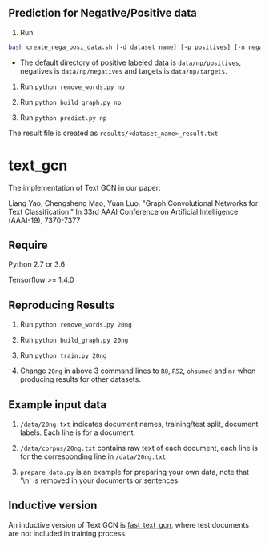 ## Prediction for Negative/Positive data
1. Run 
```bash
bash create_nega_posi_data.sh [-d dataset name] [-p positives] [-n negatives] [-t prediction targets] [-r test size rate]
```
- The default directory of positive labeled data is `data/np/positives`, negatives is `data/np/negatives` and targets is `data/np/targets`.

1. Run `python remove_words.py np`

2. Run `python build_graph.py np`

3. Run `python predict.py np`

The result file is created as `results/<dataset_name>_result.txt`

# text_gcn

The implementation of Text GCN in our paper:

Liang Yao, Chengsheng Mao, Yuan Luo. "Graph Convolutional Networks for Text Classification." In 33rd AAAI Conference on Artificial Intelligence (AAAI-19), 7370-7377


## Require

Python 2.7 or 3.6

Tensorflow >= 1.4.0

## Reproducing Results

1. Run `python remove_words.py 20ng`

2. Run `python build_graph.py 20ng`

3. Run `python train.py 20ng`

4. Change `20ng` in above 3 command lines to `R8`, `R52`, `ohsumed` and `mr` when producing results for other datasets.

## Example input data

1. `/data/20ng.txt` indicates document names, training/test split, document labels. Each line is for a document.

2. `/data/corpus/20ng.txt` contains raw text of each document, each line is for the corresponding line in `/data/20ng.txt`

3. `prepare_data.py` is an example for preparing your own data, note that '\n' is removed in your documents or sentences.

## Inductive version

An inductive version of Text GCN is [fast_text_gcn](https://github.com/yao8839836/fast_text_gcn), where test documents are not included in training process.
